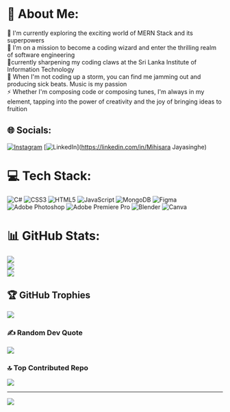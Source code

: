 # 💫 About Me:
🔭  I'm currently exploring the exciting world of MERN Stack and its superpowers<br>👯  I'm on a mission to become a coding wizard and enter the thrilling realm of software engineering<br>🌱currently sharpening my coding claws at the Sri Lanka Institute of Information Technology<br>💬 When I'm not coding up a storm, you can find me jamming out and producing sick beats. Music is my passion<br>⚡ Whether I'm composing code or composing tunes, I'm always in my element, tapping into the power of creativity and the joy of bringing ideas to fruition


## 🌐 Socials:
[![Instagram](https://img.shields.io/badge/Instagram-%23E4405F.svg?logo=Instagram&logoColor=white)](https://instagram.com/mihisarajayasinghej) [![LinkedIn](https://img.shields.io/badge/LinkedIn-%230077B5.svg?logo=linkedin&logoColor=white)](https://linkedin.com/in/Mihisara Jayasinghe) 

# 💻 Tech Stack:
![C#](https://img.shields.io/badge/c%23-%23239120.svg?style=flat&logo=c-sharp&logoColor=white) ![CSS3](https://img.shields.io/badge/css3-%231572B6.svg?style=flat&logo=css3&logoColor=white) ![HTML5](https://img.shields.io/badge/html5-%23E34F26.svg?style=flat&logo=html5&logoColor=white) ![JavaScript](https://img.shields.io/badge/javascript-%23323330.svg?style=flat&logo=javascript&logoColor=%23F7DF1E) ![MongoDB](https://img.shields.io/badge/MongoDB-%234ea94b.svg?style=flat&logo=mongodb&logoColor=white) 	![Figma](https://img.shields.io/badge/figma-%23F24E1E.svg?style=flat&logo=figma&logoColor=white) ![Adobe Photoshop](https://img.shields.io/badge/adobephotoshop-%2331A8FF.svg?style=flat&logo=adobephotoshop&logoColor=white) ![Adobe Premiere Pro](https://img.shields.io/badge/Adobe%20Premiere%20Pro-9999FF.svg?style=flat&logo=Adobe%20Premiere%20Pro&logoColor=white) ![Blender](https://img.shields.io/badge/blender-%23F5792A.svg?style=flat&logo=blender&logoColor=white) ![Canva](https://img.shields.io/badge/Canva-%2300C4CC.svg?style=flat&logo=Canva&logoColor=white)
# 📊 GitHub Stats:
![](https://github-readme-stats.vercel.app/api?username=MihisaraJayasinghe&theme=dark&hide_border=false&include_all_commits=true&count_private=false)<br/>
![](https://github-readme-streak-stats.herokuapp.com/?user=MihisaraJayasinghe&theme=dark&hide_border=false)<br/>
![](https://github-readme-stats.vercel.app/api/top-langs/?username=MihisaraJayasinghe&theme=dark&hide_border=false&include_all_commits=true&count_private=false&layout=compact)

## 🏆 GitHub Trophies
![](https://github-profile-trophy.vercel.app/?username=MihisaraJayasinghe&theme=tokyonight&no-frame=true&no-bg=true&margin-w=4)

### ✍️ Random Dev Quote
![](https://quotes-github-readme.vercel.app/api?type=horizontal&theme=tokyonight)

### 🔝 Top Contributed Repo
![](https://github-contributor-stats.vercel.app/api?username=MihisaraJayasinghe&limit=5&theme=dark&combine_all_yearly_contributions=true)

---
[![](https://visitcount.itsvg.in/api?id=MihisaraJayasinghe&icon=6&color=4)](https://visitcount.itsvg.in)

<!-- Proudly created with GPRM ( https://gprm.itsvg.in ) -->
